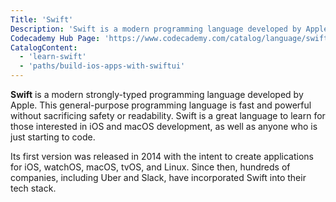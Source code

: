 ```yaml
---
Title: 'Swift'
Description: 'Swift is a modern programming language developed by Apple.'
Codecademy Hub Page: 'https://www.codecademy.com/catalog/language/swift'
CatalogContent:
  - 'learn-swift'
  - 'paths/build-ios-apps-with-swiftui'
---
```


**Swift** is a modern strongly-typed programming language developed by Apple. This general-purpose programming language is fast and powerful without sacrificing safety or readability. Swift is a great language to learn for those interested in iOS and macOS development, as well as anyone who is just starting to code.

Its first version was released in 2014 with the intent to create applications for iOS, watchOS, macOS, tvOS, and Linux. Since then, hundreds of companies, including Uber and Slack, have incorporated Swift into their tech stack.
